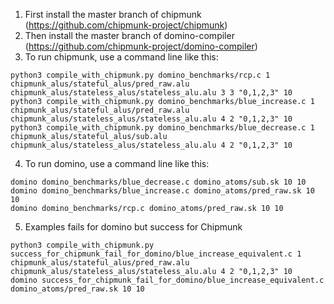 1. First install the master branch of chipmunk (https://github.com/chipmunk-project/chipmunk)
2. Then install the master branch of domino-compiler (https://github.com/chipmunk-project/domino-compiler)
3. To run chipmunk, use a command line like this:
```shell
python3 compile_with_chipmunk.py domino_benchmarks/rcp.c 1 chipmunk_alus/stateful_alus/pred_raw.alu chipmunk_alus/stateless_alus/stateless_alu.alu 3 3 "0,1,2,3" 10
python3 compile_with_chipmunk.py domino_benchmarks/blue_increase.c 1 chipmunk_alus/stateful_alus/pred_raw.alu chipmunk_alus/stateless_alus/stateless_alu.alu 4 2 "0,1,2,3" 10
python3 compile_with_chipmunk.py domino_benchmarks/blue_decrease.c 1 chipmunk_alus/stateful_alus/sub.alu chipmunk_alus/stateless_alus/stateless_alu.alu 4 2 "0,1,2,3" 10
```
4. To run domino, use a command line like this:
```shell
domino domino_benchmarks/blue_decrease.c domino_atoms/sub.sk 10 10
domino domino_benchmarks/blue_increase.c domino_atoms/pred_raw.sk 10 10
domino domino_benchmarks/rcp.c domino_atoms/pred_raw.sk 10 10
```
5. Examples fails for domino but success for Chipmunk
```shell
python3 compile_with_chipmunk.py success_for_chipmunk_fail_for_domino/blue_increase_equivalent.c 1 chipmunk_alus/stateful_alus/pred_raw.alu chipmunk_alus/stateless_alus/stateless_alu.alu 4 2 "0,1,2,3" 10
domino success_for_chipmunk_fail_for_domino/blue_increase_equivalent.c domino_atoms/pred_raw.sk 10 10
```

